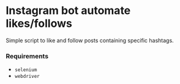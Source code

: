 # Instagram bot automate likes/follows

Simple script to like and follow posts containing specific hashtags.

### Requirements

- `selenium`
- `webdriver`

